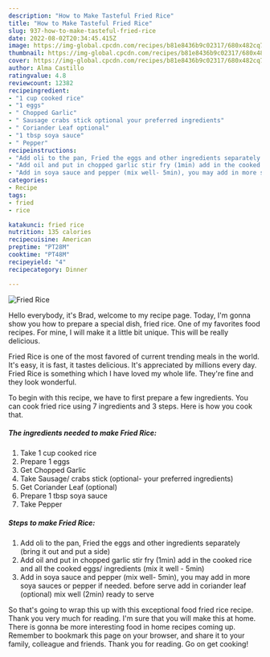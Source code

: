 ```yaml
---
description: "How to Make Tasteful Fried Rice"
title: "How to Make Tasteful Fried Rice"
slug: 937-how-to-make-tasteful-fried-rice
date: 2022-08-02T20:34:45.415Z
image: https://img-global.cpcdn.com/recipes/b81e8436b9c02317/680x482cq70/fried-rice-recipe-main-photo.jpg
thumbnail: https://img-global.cpcdn.com/recipes/b81e8436b9c02317/680x482cq70/fried-rice-recipe-main-photo.jpg
cover: https://img-global.cpcdn.com/recipes/b81e8436b9c02317/680x482cq70/fried-rice-recipe-main-photo.jpg
author: Alma Castillo
ratingvalue: 4.8
reviewcount: 12382
recipeingredient:
- "1 cup cooked rice"
- "1 eggs"
- " Chopped Garlic"
- " Sausage crabs stick optional your preferred ingredients"
- " Coriander Leaf optional"
- "1 tbsp soya sauce"
- " Pepper"
recipeinstructions:
- "Add oli to the pan, Fried the eggs and other ingredients separately (bring it out and put a side)"
- "Add oil and put in chopped garlic stir fry (1min) add in the cooked rice and all the cooked eggs/ ingredients (mix it well - 5min)"
- "Add in soya sauce and pepper (mix well- 5min), you may add in more soya sauces or pepper if needed. before serve add in coriander leaf (optional) mix well (2min) ready to serve"
categories:
- Recipe
tags:
- fried
- rice

katakunci: fried rice 
nutrition: 135 calories
recipecuisine: American
preptime: "PT28M"
cooktime: "PT48M"
recipeyield: "4"
recipecategory: Dinner

---
```



![Fried Rice](https://img-global.cpcdn.com/recipes/b81e8436b9c02317/680x482cq70/fried-rice-recipe-main-photo.jpg)

Hello everybody, it's Brad, welcome to my recipe page. Today, I'm gonna show you how to prepare a special dish, fried rice. One of my favorites food recipes. For mine, I will make it a little bit unique. This will be really delicious.

Fried Rice is one of the most favored of current trending meals in the world. It's easy, it is fast, it tastes delicious. It's appreciated by millions every day. Fried Rice is something which I have loved my whole life. They're fine and they look wonderful.




To begin with this recipe, we have to first prepare a few ingredients. You can cook fried rice using 7 ingredients and 3 steps. Here is how you cook that.

<!--inarticleads1-->

##### The ingredients needed to make Fried Rice:

1. Take 1 cup cooked rice
1. Prepare 1 eggs
1. Get  Chopped Garlic
1. Take  Sausage/ crabs stick (optional- your preferred ingredients)
1. Get  Coriander Leaf (optional)
1. Prepare 1 tbsp soya sauce
1. Take  Pepper




<!--inarticleads2-->

##### Steps to make Fried Rice:

1. Add oli to the pan, Fried the eggs and other ingredients separately (bring it out and put a side)
1. Add oil and put in chopped garlic stir fry (1min) add in the cooked rice and all the cooked eggs/ ingredients (mix it well - 5min)
1. Add in soya sauce and pepper (mix well- 5min), you may add in more soya sauces or pepper if needed. before serve add in coriander leaf (optional) mix well (2min) ready to serve




So that's going to wrap this up with this exceptional food fried rice recipe. Thank you very much for reading. I'm sure that you will make this at home. There is gonna be more interesting food in home recipes coming up. Remember to bookmark this page on your browser, and share it to your family, colleague and friends. Thank you for reading. Go on get cooking!
